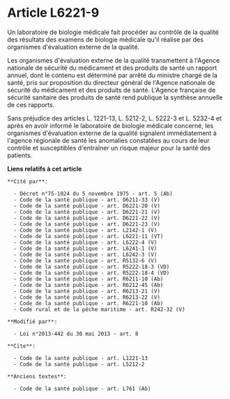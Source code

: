 # Article L6221-9

Un laboratoire de biologie médicale fait procéder au contrôle de la qualité des résultats des examens de biologie médicale
qu'il réalise par des organismes d'évaluation externe de la qualité. 

Les organismes d'évaluation externe de la qualité transmettent à l'Agence nationale de sécurité du médicament et des produits
de santé un rapport annuel, dont le contenu est déterminé par arrêté du ministre chargé de la santé, pris sur proposition du
directeur général de l'Agence nationale de sécurité du médicament et des produits de santé. L'Agence française de sécurité
sanitaire des produits de santé rend publique la synthèse annuelle de ces rapports. 

Sans préjudice des articles L. 1221-13, L. 5212-2, L. 5222-3 et L. 5232-4 et après en avoir informé le laboratoire de
biologie médicale concerné, les organismes d'évaluation externe de la qualité signalent immédiatement à l'agence régionale de
santé les anomalies constatées au cours de leur contrôle et susceptibles d'entraîner un risque majeur pour la santé des
patients.

**Liens relatifs à cet article**

	**Cité par**:

	  - Décret n°75-1024 du 5 novembre 1975 - art. 5 (Ab)
	  - Code de la santé publique - art. D6211-33 (V)
	  - Code de la santé publique - art. D6221-20 (V)
	  - Code de la santé publique - art. D6221-21 (V)
	  - Code de la santé publique - art. D6221-22 (V)
	  - Code de la santé publique - art. D6221-23 (V)
	  - Code de la santé publique - art. L2142-1 (V)
	  - Code de la santé publique - art. L6221-11 (VT)
	  - Code de la santé publique - art. L6222-4 (V)
	  - Code de la santé publique - art. L6241-1 (V)
	  - Code de la santé publique - art. L6242-3 (V)
	  - Code de la santé publique - art. R5132-6 (V)
	  - Code de la santé publique - art. R5222-18-3 (VD)
	  - Code de la santé publique - art. R5222-18-4 (VD)
	  - Code de la santé publique - art. R6211-10 (Ab)
	  - Code de la santé publique - art. R6212-45 (Ab)
	  - Code de la santé publique - art. R6213-21 (V)
	  - Code de la santé publique - art. R6213-22 (V)
	  - Code de la santé publique - art. R6221-10 (Ab)
	  - Code rural et de la pêche maritime - art. R242-32 (V)

	**Modifié par**:

	  - Loi n°2013-442 du 30 mai 2013 - art. 8

	**Cite**:

	  - Code de la santé publique - art. L1221-13
	  - Code de la santé publique - art. L5212-2

	**Anciens textes**:

	  - Code de la santé publique - art. L761 (Ab)
